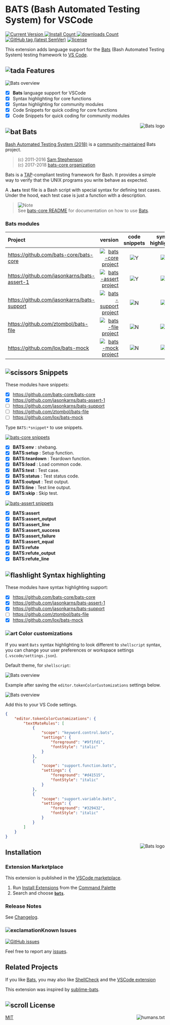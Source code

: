 # BATS (Bash Automated Testing System) for VSCode

[![Current Version](https://img.shields.io/visual-studio-marketplace/v/jetmartin.bats.svg?color=emerald&label=Visual%20Studio%20Marketplace&logo=visual-studio-code&logoColor=blue&style=flat)
![Install Count](https://img.shields.io/visual-studio-marketplace/i/jetmartin.bats.svg?color=emerald&style=flat)
![downloads Count](https://img.shields.io/visual-studio-marketplace/d/jetmartin.bats.svg?color=emerald&style=flat)][marketplace]
[![GitHub tag (latest SemVer)](https://img.shields.io/github/tag/jetmartin/bats.svg?color=emerald&label=release&logoColor=white&logo=github&labelColor=grey)][github]
[![license](https://img.shields.io/badge/license-MIT-brightgreen.svg)][mit]

This extension adds language support for the [Bats] (Bash Automated Testing
System) testing framework to [VS Code][vscode].

## ![tada][_tada] Features

![Bats overview](images/bats.gif)

-   [x] **Bats** language support for VSCode
-   [x] Syntax highlighting for core functions
-   [x] Syntax highlighting for community modules
-   [x] Code Snippets for quick coding for core functions
-   [x] Code Snippets for quick coding for community modules

[<img alt="Bats logo" align="right" src="images/icon.png">][bats]

## ![bat][_bat] Bats

[Bash Automated Testing System (2018)][bats-core] is a
[community-maintained][@bats-core] Bats project.

> (c) 2011-2016 [Sam Stephenson][@sstephenson]\
> (c) 2017-2018 [bats-core organization][@bats-core]

Bats is a [TAP]-compliant testing framework for Bash. It provides a simple way
to verify that the UNIX programs you write behave as expected.

A **`.bats`** test file is a Bash script with special syntax for defining test
cases. Under the hood, each test case is just a function with a description.

> ![Note][_information_source] \
> See [bats-core README][bats-readme] for documentation on how to use [Bats].

<!-- next color rebeccapurple, thistle, darkcyan, sandybrown, darkseagreen -->

### Bats modules

| Project                                       |                                                  version |           code snippets            |        syntax highlighting         |
| :-------------------------------------------- | -------------------------------------------------------: | :--------------------------------: | :--------------------------------: |
| <https://github.com/bats-core/bats-core>      |          [![bats-core project][badge-core]][bats-core-l] |      ![Y][_white_check_mark]       |      ![Y][_white_check_mark]       |
| <https://github.com/jasonkarns/bats-assert-1> |    [![bats-assert project][badge-assert]][bats-assert-l] |      ![Y][_white_check_mark]       |      ![Y][_white_check_mark]       |
| <https://github.com/jasonkarns/bats-support>  | [![bats-support project][badge-support]][bats-support-l] | ![N][_negative_squared_cross_mark] |      ![Y][_white_check_mark]       |
| <https://github.com/ztombol/bats-file>        |          [![bats-file project][badge-file]][bats-file-l] | ![N][_negative_squared_cross_mark] | ![N][_negative_squared_cross_mark] |
| <https://github.com/lox/bats-mock>            |          [![bats-mock project][badge-mock]][bats-mock-l] | ![N][_negative_squared_cross_mark] |      ![Y][_white_check_mark]       |

## ![scissors][_scissors] Snippets

These modules have snippets:

-   [x] <https://github.com/bats-core/bats-core>
-   [x] <https://github.com/jasonkarns/bats-assert-1>
-   [ ] <https://github.com/jasonkarns/bats-support>
-   [ ] <https://github.com/ztombol/bats-file>
-   [ ] <https://github.com/lox/bats-mock>

Type `BATS:*snippet*` to use snippets.

[![bats-core snippets][badge-core]][bats-core-l]

-   [x] **BATS:env** : shebang.
-   [x] **BATS:setup** : Setup function.
-   [x] **BATS:teardown** : Teardown function.
-   [x] **BATS:load** : Load common code.
-   [x] **BATS:test** : Test case.
-   [x] **BATS:status** : Test status code.
-   [x] **BATS:output** : Test output.
-   [x] **BATS:line** : Test line output.
-   [x] **BATS:skip** : Skip test.

[![bats-assert snippets][badge-assert]][bats-assert-l]

-   [x] **BATS:assert**
-   [x] **BATS:assert_output**
-   [x] **BATS:assert_line**
-   [x] **BATS:assert_success**
-   [x] **BATS:assert_failure**
-   [x] **BATS:assert_equal**
-   [x] **BATS:refute**
-   [x] **BATS:refute_output**
-   [x] **BATS:refute_line**

<!-- [![bats-support snippets][badge-support]][bats-support-l]\
![construction][_construction] -->

<!-- [![bats-file snippets][badge-file]][bats-file-l]\
![construction][_construction] -->

<!-- [![bats-mock snippets][badge-mock]][bats-mock-l]\
![construction][_construction] -->

## ![flashlight][_flashlight] Syntax highlighting

These modules have syntax highlighting support:

-   [x] <https://github.com/bats-core/bats-core>
-   [x] <https://github.com/jasonkarns/bats-assert-1>
-   [x] <https://github.com/jasonkarns/bats-support>
-   [ ] <https://github.com/ztombol/bats-file>
-   [x] <https://github.com/lox/bats-mock>

<!--  <https://github.com/grayhemp/bats-mock> :thinking: -->

### ![art][_art] Color customizations

If you want `Bats` syntax highlighting to look different to `shellscript`
syntax, you can change your user preferences or workspace settings
(`.vscode/settings.json`).

Default theme, for `shellscript`:

![Bats overview](images/default_colours.png)

Example after saving the `editor.tokenColorCustomizations` settings below.

![Bats overview](images/custom_colours.png)

Add this to your VS Code settings.

```json
{
    "editor.tokenColorCustomizations": {
        "textMateRules": [
            {
                "scope": "keyword.control.bats",
                "settings": {
                    "foreground": "#9f1fd1",
                    "fontStyle": "italic"
                }
            },
            {
                "scope": "support.function.bats",
                "settings": {
                    "foreground": "#d41515",
                    "fontStyle": "italic"
                }
            },
            {
                "scope": "support.variable.bats",
                "settings": {
                    "foreground": "#329432",
                    "fontStyle": "italic"
                }
            }
        ]
    }
}
```

[<img alt="Bats logo" align="right" src="images/icon.png">][bats]

## Installation

### Extension Marketplace

This extension is published in the [VSCode marketplace][marketplace].

1.  Run [Install Extensions] from the [Command Palette]
1.  Search and choose [**`bats`**][marketplace].

### Release Notes

See [Changelog].

### ![exclamation][_exclamation]Known Issues

[![GitHub issues](https://img.shields.io/github/issues/jetmartin/bats.svg?color=tomato)][issues]

Feel free to report any [issues][new issue].

## Related Projects

If you like [Bats], you may also like [ShellCheck][shellcheck] and the [VSCode
extension][vscode-shellcheck]

This extension was inspired by [sublime-bats].

## ![scroll][_scroll] License

[<img alt="humans.txt" align="right" src="images/humanstxt-isolated-blank.gif">][humanstxt]

[MIT]

<!-- Links -->

[bats]: https://github.com/bats-core/bats-core
[sbats]: https://github.com/sstephenson/bats
[@sstephenson]: https://github.com/sstephenson
[@bats-core]: https://github.com/bats-core
[tap]: https://testanything.org/
[bash]: https://www.gnu.org/software/bash/
[bats-readme]: https://github.com/bats-core/bats-core/blob/master/README.md
[marketplace]:
    https://marketplace.visualstudio.com/items?itemName=jetmartin.bats
[github]: https://github.com/jetmartin/bats
[issues]: https://github.com/jetmartin/bats/issues
[new issue]: https://github.com/jetmartin/bats/issues/new
[changelog]: https://github.com/jetmartin/bats/blob/master/CHANGELOG.md
[mit]: https://jet-martin.mit-license.org/2017
[humanstxt]: https://github.com/jetmartin/bats/blob/master/humans.txt
[bats-core]: https://github.com/bats-core/bats-core
[bats-assert]: https://github.com/jasonkarns/bats-assert-1
[bats-support]: https://github.com/jasonkarns/bats-support
[bats-file]: https://github.com/ztombol/bats-file
[bats-mock]: https://github.com/lox/bats-mock
[grayhemp-mock]: https://github.com/grayhemp/bats-mock
[bats-core-l]: https://github.com/bats-core/bats-core/releases/latest
[bats-assert-l]: https://github.com/jasonkarns/bats-assert-1/releases/latest
[bats-support-l]: https://github.com/jasonkarns/bats-support/releases/latest
[bats-file-l]: https://github.com/ztombol/bats-file/releases/latest
[bats-mock-l]: https://github.com/lox/bats-mock/releases/latest
[badge-core]:
    https://img.shields.io/github/release/bats-core/bats-core.svg?style=flat-square&labelColor=olivedrab&color=grey&label=bats-core
[badge-assert]:
    https://img.shields.io/github/package-json/v/jasonkarns/bats-assert-1.svg?label=bats-assert&style=flat-square&labelColor=royalblue&color=grey
[badge-support]:
    https://img.shields.io/github/package-json/v/jasonkarns/bats-support.svg?style=flat-square&color=grey&labelColor=sienna&label=bats-support
[badge-file]:
    https://img.shields.io/github/package-json/v/ztombol/bats-file.svg?style=flat-square&color=grey&labelColor=indianred&label=bats-file
[badge-mock]:
    https://img.shields.io/github/release/lox/bats-mock.svg?style=flat-square&color=grey&labelColor=orchid&label=bats-mock
[command palette]:
    https://code.visualstudio.com/Docs/editor/codebasics#_command-palette
[install extensions]:
    https://code.visualstudio.com/docs/editor/extension-gallery#_install-an-extension
[visual studio code]: https://code.visualstudio.com/
[vscode]: https://code.visualstudio.com/
[shellcheck]: https://shellcheck.net/
[vscode-shellcheck]:
    https://marketplace.visualstudio.com/items?itemName=timonwong.shellcheck
[sublime-bats]: https://github.com/jverdeyen/sublime-bats
[_art]: https://cdn.jsdelivr.net/gh/jetmartin/bats/images/_art.png
[_bat]: https://cdn.jsdelivr.net/gh/jetmartin/bats/images/_bat.png
[_construction]:
    https://cdn.jsdelivr.net/gh/jetmartin/bats/images/_construction.png
[_copyright]: https://cdn.jsdelivr.net/gh/jetmartin/bats/images/_copyright.png
[_exclamation]:
    https://cdn.jsdelivr.net/gh/jetmartin/bats/images/_exclamation.png
[_flashlight]: https://cdn.jsdelivr.net/gh/jetmartin/bats/images/_flashlight.png
[_information_source]:
    https://cdn.jsdelivr.net/gh/jetmartin/bats/images/_information_source.png
[_negative_squared_cross_mark]:
    https://cdn.jsdelivr.net/gh/jetmartin/bats/images/_negative_squared_cross_mark.png
[_scissors]: https://cdn.jsdelivr.net/gh/jetmartin/bats/images/_scissors.png
[_scroll]: https://cdn.jsdelivr.net/gh/jetmartin/bats/images/_scroll.png
[_tada]: https://cdn.jsdelivr.net/gh/jetmartin/bats/images/_tada.png
[_white_check_mark]:
    https://cdn.jsdelivr.net/gh/jetmartin/bats/images/_white_check_mark.png
